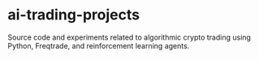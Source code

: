 # ai-trading-projects
Source code and experiments related to algorithmic crypto trading using Python, Freqtrade, and reinforcement learning agents.
